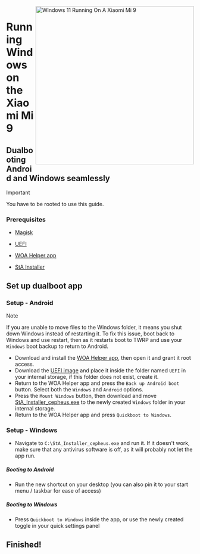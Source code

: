 <img align="right" src="https://raw.githubusercontent.com/woacepheus/Port-Windows-11-Xiaomi-Mi-9/main/cepheus.png" width="425" alt="Windows 11 Running On A Xiaomi Mi 9">

# Running Windows on the Xiaomi Mi 9

## Dualbooting Android and Windows seamlessly
> [!IMPORTANT]
> You have to be rooted to use this guide.

### Prerequisites
- [Magisk](https://github.com/topjohnwu/Magisk/releases/latest)

- [UEFI](https://github.com/woacepheus/Port-Windows-11-Xiaomi-Mi-9/releases/download/1.2/MuCepheusSecureBoot.img)

- [WOA Helper app](https://github.com/Marius586/WoA-Helper-update/releases/tag/WOA)

- [StA Installer](https://github.com/woacepheus/Port-Windows-11-Xiaomi-Mi-9/releases/download/Dualboot/StA_Installer_cepheus.exe)

## Set up dualboot app

### Setup - Android
> [!NOTE]
> If you are unable to move files to the Windows folder, it means you shut down Windows instead of restarting it. To fix this issue, boot back to Windows and use restart, then as it restarts boot to TWRP and use your `Windows` boot backup to return to Android.

- Download and install the [WOA Helper app](https://github.com/woacepheus/Port-Windows-11-Xiaomi-Mi-9/releases/download/Dualboot/woahelper.apk), then open it and grant it root access.
- Download the [UEFI image](https://github.com/woacepheus/Port-Windows-11-Xiaomi-Mi-9/releases/download/1.2/MuCepheusDisableSecureBoot.img) and place it inside the folder named `UEFI` in your internal storage, if this folder does not exist, create it.
- Return to the WOA Helper app and press the `Back up Android boot` button. Select both the `Windows` and `Android` options.
- Press the `Mount Windows` button, then download and move [StA_Installer_cepheus.exe](https://github.com/woacepheus/Port-Windows-11-Xiaomi-Mi-9/releases/download/Dualboot/StA_Installer_cepheus.exe) to the newly created `Windows` folder in your internal storage.
- Return to the WOA Helper app and press `Quickboot to Windows`.

### Setup - Windows
- Navigate to `C:\StA_Installer_cepheus.exe` and run it. If it doesn't work, make sure that any antivirus software is off, as it will probably not let the app run.

##### Booting to Android
  - Run the new shortcut on your desktop (you can also pin it to your start menu / taskbar for ease of access)

##### Booting to Windows
  - Press `Quickboot to Windows` inside the app, or use the newly created toggle in your quick settings panel
  
## Finished!
